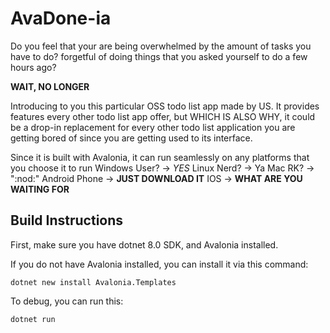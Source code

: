 # AvaDone-ia

Do you feel that your are being
overwhelmed by the amount of tasks you have to do?
forgetful of doing things that you asked yourself to do a few hours ago?

**WAIT, NO LONGER**

Introducing to you this particular OSS todo list app made by US. It provides features every other todo list app offer, but WHICH IS ALSO WHY, it could be a drop-in replacement for every other todo list application you are getting bored of since you are getting used to its interface. 

Since it is built with Avalonia, it can run seamlessly on any platforms that you choose it to run
Windows User? -> *YES*
Linux Nerd? -> Ya
Mac RK? -> ":nod:"
Android Phone -> **JUST DOWNLOAD IT**
IOS -> **WHAT ARE YOU WAITING FOR**

## Build Instructions

First, make sure you have dotnet 8.0 SDK, and Avalonia installed.

If you do not have Avalonia installed, you can install it via this command:
```
dotnet new install Avalonia.Templates
```

To debug, you can run this:
```
dotnet run
```